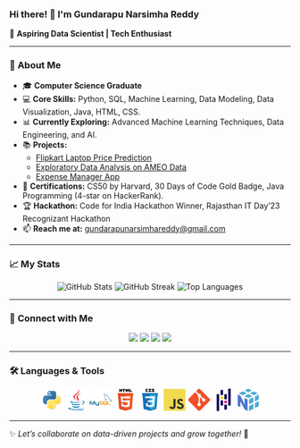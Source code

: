 ### Hi there! 👋 I'm **Gundarapu Narsimha Reddy**

🚀 **Aspiring Data Scientist | Tech Enthusiast**


---

### 🌟 **About Me**
- 🎓 **Computer Science Graduate**
- 💻 **Core Skills:** Python, SQL, Machine Learning, Data Modeling, Data Visualization, Java, HTML, CSS.
- 📊 **Currently Exploring:** Advanced Machine Learning Techniques, Data Engineering, and AI.
- 📚 **Projects:**
   - [Flipkart Laptop Price Prediction](https://narsimha1202-laptop-price-prediction-main-ooaqtv.streamlit.app)
   - [Exploratory Data Analysis on AMEO Data](https://github.com/Narsimha1202/Exploratory-Data-Analysis-on-AMEO-data)
   - [Expense Manager App](https://expense-tracker-app-lake.vercel.app)
- 🧠 **Certifications:** CS50 by Harvard, 30 Days of Code Gold Badge, Java Programming (4-star on HackerRank).
- 🏆 **Hackathon:** Code for India Hackathon Winner, Rajasthan IT Day’23 Recognizant Hackathon
- 📫 **Reach me at:** gundarapunarsimhareddy@gmail.com

---

### 📈 **My Stats**
<p align="center">
  <img src="https://github-readme-stats.vercel.app/api?username=narsimha1202&show_icons=true&theme=radical" alt="GitHub Stats">
  <img src="https://github-readme-streak-stats.herokuapp.com/?user=narsimha1202&theme=radical" alt="GitHub Streak">
  <img src="https://github-readme-stats.vercel.app/api/top-langs/?username=narsimha1202&layout=compact&theme=radical" alt="Top Languages">
</p>

---

### 🤝 **Connect with Me**
<p align="center">
  <a href="https://linkedin.com/in/narsimha-reddy" target="_blank"><img src="https://img.shields.io/badge/LinkedIn-0077B5?style=for-the-badge&logo=linkedin&logoColor=white" /></a>
  <a href="https://twitter.com/narsimharedd12" target="_blank"><img src="https://img.shields.io/badge/Twitter-1DA1F2?style=for-the-badge&logo=twitter&logoColor=white" /></a>
  <a href="https://medium.com/@gundarapunarsimhareddy" target="_blank"><img src="https://img.shields.io/badge/Medium-000000?style=for-the-badge&logo=medium&logoColor=white" /></a>
  <a href="https://instagram.com/_narsimha.reddy" target="_blank"><img src="https://img.shields.io/badge/Instagram-E4405F?style=for-the-badge&logo=instagram&logoColor=white" /></a>
</p>

---

### 🛠️ **Languages & Tools**
<p align="center">
  <img src="https://raw.githubusercontent.com/devicons/devicon/master/icons/python/python-original.svg" width="40" height="40" />
  <img src="https://raw.githubusercontent.com/devicons/devicon/master/icons/java/java-original.svg" width="40" height="40" />
  <img src="https://raw.githubusercontent.com/devicons/devicon/master/icons/mysql/mysql-original-wordmark.svg" width="40" height="40" />
  <img src="https://raw.githubusercontent.com/devicons/devicon/master/icons/html5/html5-original-wordmark.svg" width="40" height="40" />
  <img src="https://raw.githubusercontent.com/devicons/devicon/master/icons/css3/css3-original-wordmark.svg" width="40" height="40" />
  <img src="https://raw.githubusercontent.com/devicons/devicon/master/icons/javascript/javascript-original.svg" width="40" height="40" />
  <img src="https://raw.githubusercontent.com/devicons/devicon/master/icons/git/git-original.svg" width="40" height="40" />
  <img src="https://raw.githubusercontent.com/devicons/devicon/master/icons/pandas/pandas-original.svg" width="40" height="40" />
  <img src="https://raw.githubusercontent.com/devicons/devicon/master/icons/numpy/numpy-original.svg" width="40" height="40" />
</p>

---

✨ _Let’s collaborate on data-driven projects and grow together!_ 🚀
